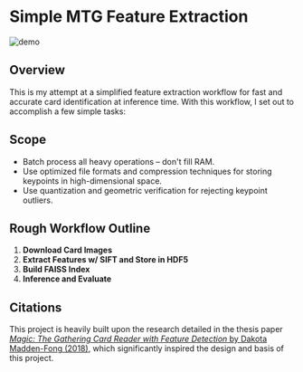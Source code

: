 # Simple MTG Feature Extraction

![demo](docs/feature-detect.gif)

## Overview

This is my attempt at a simplified feature extraction workflow for fast and accurate card identification at inference time. With this workflow, I set out to accomplish a few simple tasks:

## Scope
- Batch process all heavy operations – don't fill RAM.
- Use optimized file formats and compression techniques for storing keypoints in high-dimensional space.
- Use quantization and geometric verification for rejecting keypoint outliers.

## Rough Workflow Outline

1. **Download Card Images**
2. **Extract Features w/ SIFT and Store in HDF5**
3. **Build FAISS Index**
4. **Inference and Evaluate**

## Citations

This project is heavily built upon the research detailed in the thesis paper [*Magic: The Gathering Card Reader with Feature Detection* by Dakota Madden-Fong (2018)](https://github.com/TrifectaIII/MTG-Card-Reader/blob/master/Thesis%20Paper%20-%20MTG%20Card%20Reader.pdf), which significantly inspired the design and basis of this project.
